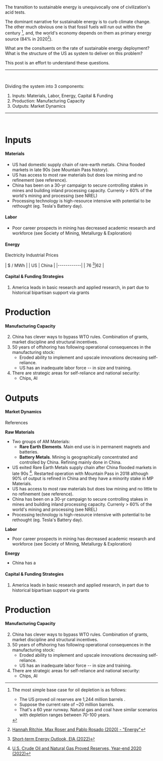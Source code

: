 The transition to sustainable energy is unequivocally one of civilization's acid tests.

The dominant narrative for sustainable energy is to curb climate change. The other much obvious one is that fossil fuels will run out within the century [^basecase], and, the world's economy depends on them as primary energy source (84% in 2020[^0]). 

What are the consituents on the rate of sustainable energy deployment? 
What is the structure of the US as system to deliver on this problem?

This post is an effort to understand these questions. 

---
&nbsp;

Dividing the system into 3 components: 

1. Inputs: Materials, Labor, Energy, Capital & Funding
2. Production: Manufacturing Capacity
3. Outputs: Market Dynamics 

---
&nbsp;

# **Inputs**
#### Materials 
- US had domestic supply chain of rare-earth metals. China flooded markets in late 90s (see Mountain Pass history).
- US has access to most raw materials but does low mining and no refinement (see reference).
- China has been on a 30-yr campaign to secure controlling stakes in mines and building inland processing capacity. Currenly > 60% of the world's mining and processing (see NREL)
- Processing technology is high-resource intensive with potential to be rethought (eg. Tesla's Battery day).

#### Labor
- Poor career prospects in mining has decreased academic research and workforce (see Society of Mining, Metallurgy & Exploration)

#### Energy

Electricity Industrial Prices 

| $ / MWh    |
| US | China | 
|------------|
| 76 [^3]|62 |

#### Capital & Funding Strategies
1. America leads in basic research and applied research, in part due to historical bipartisan support via grants 

# **Production** 
#### Manufacturing Capacity
2. China has clever ways to bypass WTO rules. Combination of grants, market discipline and structural incentives.
4. 50 years of offshoring has following operational consequences in the manufacturing stock: 
   - Eroded ability to implement and upscale innovations decreasing self-reliance.
   - US has an inadequate labor force -- in size and training.
7. There are strategic areas for self-reliance and national security: 
   - Chips, AI 

# **Outputs**
#### Market Dynamics 


References

[^basecase]: The most simple base case for oil depletion is as follows:  
     - The US proved oil reserves are 1,244 million barrels [^1].
     - Suppose the current rate of ~20 million barrels[^2].
     - That's a 60 year runway. Natural gas and coal have similar scenarios with depletion ranges between 70-100 years.

[^1]: [U.S. Crude Oil and Natural Gas Proved Reserves, Year-end 2020 (2022)](https://www.eia.gov/naturalgas/crudeoilreserves/#:~:text=In%202020%2C%20the%20sum%20of,reserves%20was%201%2C244%20million%20barrels.&text=Our%20official%20published%20estimate%20of,decrease%20of%208%25%20from%202019.)
[^2]: [How much oil is consumed in the United States? (Updated March 2022)](https://www.eia.gov/tools/faqs/faq.php?id=33&t=6#:~:text=EIA%20uses%20product%20supplied%20to,day%20over%20consumption%20in%202020.)
[^0]: [Hannah Ritchie, Max Roser and Pablo Rosado (2020) - "Energy"](https://ourworldindata.org/fossil-fuels#licence)
[^3]: [Short-term Energy Outlook, EIA (2022)](https://www.eia.gov/outlooks/steo/report/electricity.php)

**Raw Materials**
- Two groups of AM Materials:
  - **Rare Earth Elements**. Main end use is in permanent magnets and batteries.
  - **Battery Metals**. Mining is geographically concentrated and controlled by China. Refining mainly done in China.
- US exited Rare Earth Metals supply chain after China flooded markets in late 90s [^1]. Restarted operation with Mountain Pass in 2018 although 90% of output is refined in China and they have a minority stake in MP Materials.
- US has access to most raw materials but does low mining and no little to no refinement (see reference).
- China has been on a 30-yr campaign to secure controlling stakes in mines and building inland processing capacity. Currenly > 60% of the world's mining and processing (see NREL)
- Processing technology is high-resource intensive with potential to be rethought (eg. Tesla's Battery day).

**Labor**
- Poor career prospects in mining has decreased academic research and workforce (see Society of Mining, Metallurgy & Exploration)

**Energy**
- China has a <Add>

#### Capital & Funding Strategies
1. America leads in basic research and applied research, in part due to historical bipartisan support via grants 

# **Production** 
#### Manufacturing Capacity
2. China has clever ways to bypass WTO rules. Combination of grants, market discipline and structural incentives.
4. 50 years of offshoring has following operational consequences in the manufacturing stock: 
   - Eroded ability to implement and upscale innovations decreasing self-reliance.
   - US has an inadequate labor force -- in size and training.
7. There are strategic areas for self-reliance and national security: 
   - Chips, AI 